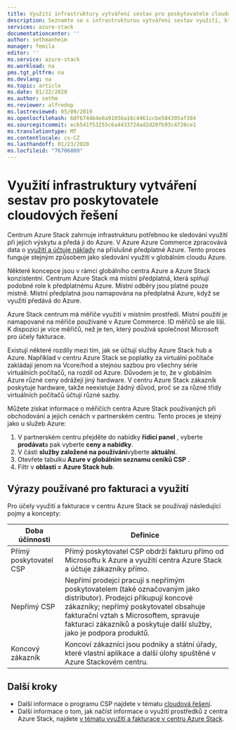 ```yaml
---
title: Využití infrastruktury vytváření sestav pro poskytovatele cloudových řešení pro centrum Azure Stack | Microsoft Docs
description: Seznamte se s infrastrukturou vytváření sestav využití, která se používá ke sledování využití pro klienty používané poskytovatelem Cloud Solution Provider (CSP).
services: azure-stack
documentationcenter: ''
author: sethmanheim
manager: femila
editor: ''
ms.service: azure-stack
ms.workload: na
pms.tgt_pltfrm: na
ms.devlang: na
ms.topic: article
ms.date: 01/22/2020
ms.author: sethm
ms.reviewer: alfredop
ms.lastreviewed: 05/09/2019
ms.openlocfilehash: 6dfb744b4e8a91036a16c4461ccbe584305af384
ms.sourcegitcommit: ecb541f53255c6a4433724ad2d20fb93c4720ce1
ms.translationtype: MT
ms.contentlocale: cs-CZ
ms.lasthandoff: 01/23/2020
ms.locfileid: "76706809"
---
```

# <a name="usage-reporting-infrastructure-for-cloud-solution-providers"></a>Využití infrastruktury vytváření sestav pro poskytovatele cloudových řešení

Centrum Azure Stack zahrnuje infrastrukturu potřebnou ke sledování využití při jejich výskytu a předá ji do Azure. V Azure Azure Commerce zpracovává data o [využití a účtuje náklady](azure-stack-billing-and-chargeback.md) na příslušné předplatné Azure. Tento proces funguje stejným způsobem jako sledování využití v globálním cloudu Azure.

Některé koncepce jsou v rámci globálního centra Azure a Azure Stack konzistentní. Centrum Azure Stack má místní předplatná, která splňují podobné role k předplatnému Azure. Místní odběry jsou platné pouze místně. Místní předplatná jsou namapována na předplatná Azure, když se využití předává do Azure.

Azure Stack centrum má měřiče využití v místním prostředí. Místní použití je namapované na měřiče používané v Azure Commerce. ID měřičů se ale liší. K dispozici je více měřičů, než je ten, který používá společnost Microsoft pro účely fakturace.

Existují některé rozdíly mezi tím, jak se účtují služby Azure Stack hub a Azure. Například v centru Azure Stack se poplatky za virtuální počítače zakládají jenom na Vcore/hod a stejnou sazbou pro všechny série virtuálních počítačů, na rozdíl od Azure. Důvodem je to, že v globálním Azure různé ceny odrážejí jiný hardware. V centru Azure Stack zákazník poskytuje hardware, takže neexistuje žádný důvod, proč se za různé třídy virtuálních počítačů účtují různé sazby.

Můžete získat informace o měřičích centra Azure Stack používaných při obchodování a jejich cenách v partnerském centru. Tento proces je stejný jako u služeb Azure:

1. V partnerském centru přejděte do nabídky **řídicí panel** , vyberte **prodávat**a pak vyberte **ceny a nabídky**.
2. V části **služby založené na používání**vyberte **aktuální**.
3. Otevřete tabulku **Azure v globálním seznamu ceníků CSP** .
4. Filtr v **oblasti = Azure Stack hub**.

## <a name="terms-used-for-billing-and-usage"></a>Výrazy používané pro fakturaci a využití

Pro účely využití a fakturace v centru Azure Stack se používají následující pojmy a koncepty:

| Doba účinnosti | Definice |
| --- | --- |
| Přímý poskytovatel CSP | Přímý poskytovatel CSP obdrží fakturu přímo od Microsoftu k Azure a využití centra Azure Stack a účtuje zákazníky přímo. |
| Nepřímý CSP | Nepřímí prodejci pracují s nepřímým poskytovatelem (také označovaným jako distributor). Prodejci přikupují koncové zákazníky; nepřímý poskytovatel obsahuje fakturační vztah s Microsoftem, spravuje fakturaci zákazníků a poskytuje další služby, jako je podpora produktů. |
| Koncový zákazník | Koncoví zákazníci jsou podniky a státní úřady, které vlastní aplikace a další úlohy spuštěné v Azure Stackovém centru. |

## <a name="next-steps"></a>Další kroky

- Další informace o programu CSP najdete v tématu [cloudová řešení](https://partner.microsoft.com/solutions/microsoft-cloud-solutions).
- Další informace o tom, jak načíst informace o využití prostředků z centra Azure Stack, najdete [v tématu využití a fakturace v centru Azure Stack](azure-stack-billing-and-chargeback.md).
